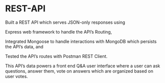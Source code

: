 # REST-API

Built a REST API which serves JSON-only responses using 

Express web framework to handle the API’s Routing, 

Integrated Mongoose to handle interactions with MongoDB which persists the API’s data, and 

Tested the API’s routes with Postman REST Client. 

This API’s data powers a front end Q&A user interface where a user can ask questions, answer them, vote on answers which are organized based on user votes.
